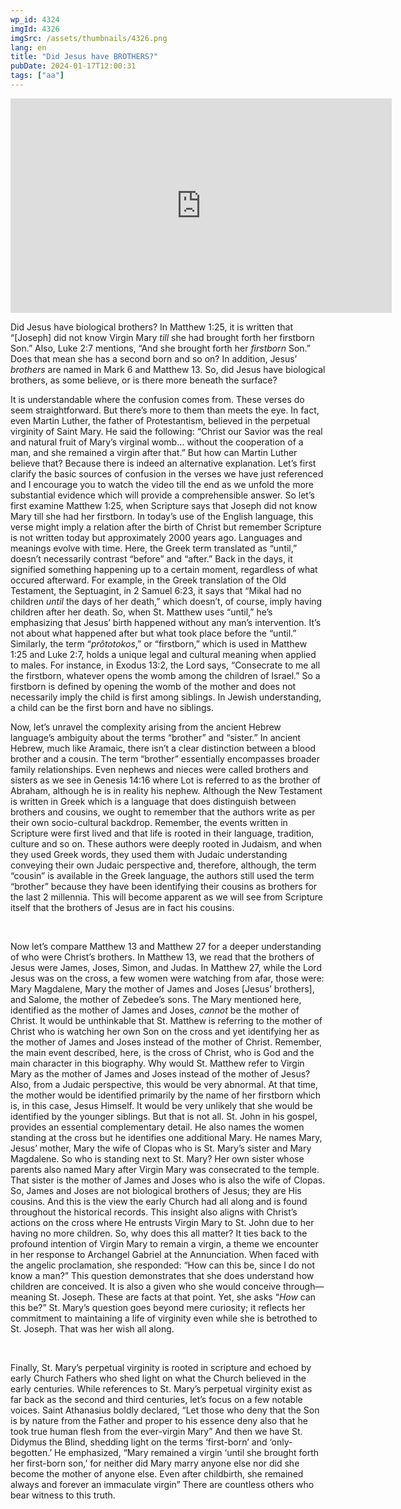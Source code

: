 ```yaml
---
wp_id: 4324
imgId: 4326
imgSrc: /assets/thumbnails/4326.png
lang: en
title: "Did Jesus have BROTHERS?"
pubDate: 2024-01-17T12:00:31
tags: ["aa"]
---
```

<!-- page: 6 -->

<p><iframe loading="lazy" title="" src="https://www.youtube.com/embed/aARWunaXdtE" width="609.52" height="342.85" frameborder="0" allowfullscreen="allowfullscreen"><span data-mce-type="bookmark" style="display: inline-block; width: 0px; overflow: hidden; line-height: 0;" class="mce_SELRES_start">﻿</span><span data-mce-type="bookmark" style="display: inline-block; width: 0px; overflow: hidden; line-height: 0;" class="mce_SELRES_start">﻿</span></iframe></p>
<p><span data-contrast="auto">Did Jesus have biological brothers? In Matthew 1:25, it is written that &#8220;[Joseph] did not know Virgin Mary </span><i><span data-contrast="auto">till </span></i><span data-contrast="auto">she had brought forth her firstborn Son.&#8221; Also, Luke 2:7 mentions, &#8220;And she brought forth her </span><i><span data-contrast="auto">firstborn </span></i><span data-contrast="auto">Son.&#8221; Does that mean she has a second born and so on? In addition, Jesus&#8217; </span><i><span data-contrast="auto">brothers </span></i><span data-contrast="auto">are named in Mark 6 and Matthew 13. So, did Jesus have biological brothers, as some believe, or is there more beneath the surface?</span><span data-ccp-props="{&quot;201341983&quot;:0,&quot;335559739&quot;:200,&quot;335559740&quot;:276}"> </span></p>
<p><span data-contrast="auto">It is understandable where the confusion comes from. These verses do seem straightforward. But there’s more to them than meets the eye. In fact, even Martin Luther, the father of Protestantism, believed in the perpetual virginity of Saint Mary. He said the following: &#8220;Christ our Savior was the real and natural fruit of Mary&#8217;s virginal womb&#8230; without the cooperation of a man, and she remained a virgin after that.&#8221; But how can Martin Luther believe that? Because there is indeed an alternative explanation. Let’s first clarify the basic sources of confusion in the verses we have just referenced and I encourage you to watch the video till the end as we unfold the more substantial evidence which will provide a </span><span data-contrast="auto">comprehensible</span><span data-contrast="auto"> answer. So let’s first examine Matthew 1:25, when Scripture says that Joseph did not know Mary till she had her firstborn. In today’s use of the English language, this verse might imply a relation after the birth of Christ but remember Scripture is not written today but approximately 2000 years ago. Languages and meanings evolve with time. Here, the Greek term translated as &#8220;until,&#8221; doesn&#8217;t necessarily contrast &#8220;before&#8221; and &#8220;after.&#8221; Back in the days, it signified something happening up to a certain moment, regardless of what occured afterward. For example, in the Greek translation of the Old Testament, the Septuagint, in 2 Samuel 6:23, it says that &#8220;Mikal had no children </span><i><span data-contrast="auto">until </span></i><span data-contrast="auto">the days of her death,&#8221; which doesn&#8217;t, of course, imply having children after her death. So, when St. Matthew uses &#8220;until,&#8221; he&#8217;s emphasizing that Jesus&#8217; birth happened without any man&#8217;s intervention. It&#8217;s not about what happened after but what took place before the “until.” Similarly, the term &#8220;</span><i><span data-contrast="auto">prôtotokos</span></i><span data-contrast="auto">,&#8221; or &#8220;firstborn,&#8221; which is used in Matthew 1:25 and Luke 2:7, holds a unique legal and cultural meaning when applied to males. For instance, in Exodus 13:2, the Lord says, &#8220;Consecrate to me all the firstborn, whatever opens the womb among the children of Israel.&#8221; So a firstborn is defined by opening the womb of the mother and does not necessarily imply the child is first among siblings. In Jewish understanding, a child can be the first born and have no siblings.</span><span data-ccp-props="{&quot;201341983&quot;:0,&quot;335559739&quot;:200,&quot;335559740&quot;:276}"> </span></p>
<p><span data-contrast="auto">Now, let&#8217;s unravel the complexity arising from the ancient Hebrew language&#8217;s ambiguity about the terms &#8220;brother&#8221; and &#8220;sister.&#8221; In ancient Hebrew, much like Aramaic, there isn&#8217;t a clear distinction between a blood brother and a cousin. The term &#8220;brother&#8221; essentially encompasses broader family relationships. Even nephews and nieces were called brothers and sisters as we see in Genesis 14:16 where Lot is referred to as the brother of Abraham, although he is in reality his nephew. Although the New Testament is written in Greek which is a language that does distinguish between brothers and cousins, we ought to remember that the authors write as per their own socio-cultural backdrop. Remember, the events written in Scripture were first lived and that life is rooted in their language, tradition, culture and so on. These authors were deeply rooted in Judaism, and when they used Greek words, they used them with Judaic understanding conveying their own Judaic perspective and, therefore, although, the term “cousin” is available in the Greek language, the authors still used the term “brother” because they have been identifying their cousins as brothers for the last 2 millennia. This will become apparent as we will see from Scripture itself that the brothers of Jesus are in fact his cousins.</span><span data-ccp-props="{&quot;201341983&quot;:0,&quot;335559739&quot;:200,&quot;335559740&quot;:276}"> </span></p>
<p><span data-ccp-props="{&quot;201341983&quot;:0,&quot;335559739&quot;:200,&quot;335559740&quot;:276}"> </span></p>
<p><span data-contrast="auto">Now let&#8217;s compare Matthew 13 and Matthew 27 for a deeper understanding of who were Christ’s brothers. In Matthew 13, we read that the brothers of Jesus were James, Joses, Simon, and Judas. In Matthew 27, while the Lord Jesus was on the cross, a few women were watching from afar, those were: Mary Magdalene, Mary the mother of James and Joses [Jesus’ brothers], and Salome, the mother of Zebedee’s sons. The Mary mentioned here, identified as the mother of James and Joses, </span><i><span data-contrast="auto">cannot </span></i><span data-contrast="auto">be the mother of Christ. It would be unthinkable that St. Matthew is referring to the mother of Christ who is watching her own Son on the cross and yet identifying her as the mother of James and Joses instead of the mother of Christ. Remember, the main event described, here, is the cross of Christ, who is God and the main character in this biography. Why would St. Matthew refer to Virgin Mary as the mother of James and Joses instead of the mother of Jesus? Also, from a Judaic perspective, this would be very abnormal. At that time, the mother would be identified primarily by the name of her firstborn which is, in this case, Jesus Himself. It would be very unlikely that she would be identified by the younger siblings. But that is not all. St. John in his gospel, provides an essential complementary detail. He also names the women standing at the cross but he identifies one additional Mary. He names Mary, Jesus’ mother, Mary the wife of Clopas who is St. Mary’s sister and Mary Magdalene. So who is standing next to St. Mary? Her own sister whose parents also named Mary after Virgin Mary was consecrated to the temple. That sister is the mother of James and Joses who is also the wife of Clopas. So, James and Joses are not biological brothers of Jesus; they are His cousins. And this is the view the early Church had all along and is found throughout the historical records. This insight also aligns with Christ&#8217;s actions on the cross where He entrusts Virgin Mary to St. John due to her having no more children. So, why does this all matter? It ties back to the profound intention of Virgin Mary to remain a virgin, a theme we encounter in her response to Archangel Gabriel at the Annunciation. When faced with the angelic proclamation, she responded: &#8220;How can this be, since I do not know a man?&#8221; This question demonstrates that she does understand how children are conceived. It is also a given who she would conceive through—meaning St. Joseph. These are facts at that point. Yet, she asks “</span><i><span data-contrast="auto">How</span></i><span data-contrast="auto"> can this be?” St. Mary&#8217;s question goes beyond mere curiosity; it reflects her commitment to maintaining a life of virginity even while she is betrothed to St. Joseph. That was her wish all along.</span><span data-ccp-props="{&quot;201341983&quot;:0,&quot;335559739&quot;:200,&quot;335559740&quot;:276}"> </span></p>
<p><span data-ccp-props="{&quot;201341983&quot;:0,&quot;335559739&quot;:200,&quot;335559740&quot;:276}"> </span></p>
<p><span data-contrast="auto">Finally, St. Mary&#8217;s perpetual virginity is rooted in scripture and echoed by early Church Fathers who shed light on what the Church believed in the early centuries. While references to St. Mary’s perpetual virginity exist as far back as the second and third centuries, let&#8217;s focus on a few notable voices. Saint Athanasius boldly declared, &#8220;Let those who deny that the Son is by nature from the Father and proper to his essence deny also that he took true human flesh from the ever-virgin Mary&#8221; And then we have St. Didymus the Blind, shedding light on the terms &#8216;first-born&#8217; and &#8216;only-begotten.&#8217; He emphasized, &#8220;Mary remained a virgin &#8216;until she brought forth her first-born son,&#8217; for neither did Mary marry anyone else nor did she become the mother of anyone else. Even after childbirth, she remained always and forever an immaculate virgin&#8221; There are countless others who bear witness to this truth.</span><span data-ccp-props="{&quot;201341983&quot;:0,&quot;335559739&quot;:200,&quot;335559740&quot;:276}"> </span></p>
